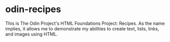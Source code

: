 # odin-recipes
This is The Odin Project's HTML Foundations Project: Recipes. As the name implies, it allows me to demonstrate my abilities to create text, lists, links, and images using HTML.